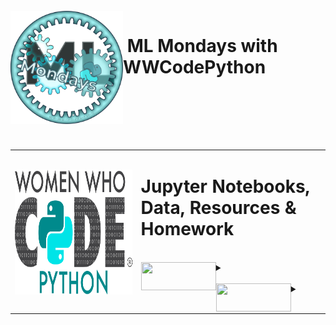 <br>

<img align="left" width="180" src="images/ML Mondays_II.png">
<p vertical-align="top"><h1>&nbsp;ML Mondays with WWCodePython</h1>
</p>

<br><br><br>

&nbsp;

<div>
<table style="border: none;">
  <tr style="border: none;">
    <th style="border: none;"><img align="left" width="350" height="200" src="images/WWCode_Python_Binary_Filled_NEW.png"><br></th>
    <td width="60%" align="left" style="border: none;"><p vertical-align="middle"><h1>Jupyter Notebooks, Data, Resources & Homework </h1></p>
<br>
<div>
<details>
 	<summary><img align="left" width="120" height="45" src="/images/Notes.png"><br>
    </summary>
    
<br>


<br>
<br>

</details>
</div>
<br>
<div>
<details>
    <summary><img align="left" width="120" height="45" src="/images/Code.png">
    </summary>
<br>
  

<br>
</details>
</div>
</td>
  </tr>
</table>


